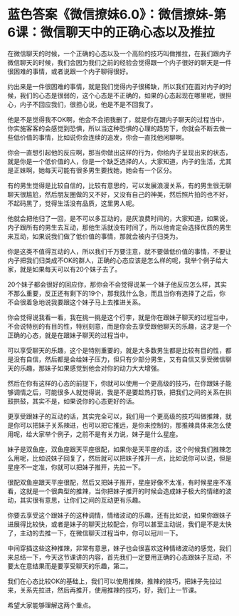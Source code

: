 # 蓝色答案《微信撩妹6.0》：微信撩妹-第6课：微信聊天中的正确心态以及推拉

在微信聊天的时候，一个正确的心态以及一个高阶的技巧叫做推拉，在我们跟内子微信聊天的时候，我们会因为我们之前的经验会觉得跟一个内子很好的聊天是一件很困难的事情，或者说跟一个内子聊得很好。

约出来是一件很困难的事情，就是我们觉得内子很稀缺，所以我们在面对内子的时候，我们的心态是很弱的，这个心态是不正确的，如果的心态起现在哪里呢，很担心，内子不回应我们，很担心说，他是不是不回我了。

他是不是觉得我不OK啊，他会不会把我删了，就是你在跟内子聊天的过程当中，你实施客客的会感觉到恐惧，所以当这种恐惧的心理的趋势下，你就会不断去做一些低价值的事情，比如说你会连续的追发，你会一直找他闲聊啊。

你会一直想引起他的反应啊，那当你做出这样的行为，你给内子呈现出来的状态，就是你是一个低价值的人，你是一个缺乏选择的人，大家知道，内子的生活，尤其是正妹啊，她每天可能有很多男生要找她，她会有一个区分。

有的男生觉得是比较自信的，比较有意思的，可以发展浪漫关系，有的男生很无聊聊天很尴尬，然后朋友圈做的又不好，又没有自己的神美，然后照片拍的也不好，不起码黑了，觉得生活没有品质，这里男人呢。

他就会把他归了一回，是不可以多互动的，是灰浪费时间的，大家知道，如果说，内子跟所有的男生去互动，那他生活就没有时间了，所以他肯定会选择优质的男生来互动，如果说我们做了低价值的事情，那就会被内子归类为。

你是这类不值得互动的人，所以我们千万要注意，就不要做低价值的事情，不要让内子把我们归类成不OK的群人，正确的心态应该是怎么样的呢，我举个例子给大家，就是如果每天可以有20个妹子去了。

20个妹子都会很好的回应你，那你会不会觉得说某一个妹子他反应怎么样，其实不那么重要，反正还有剩下的19个，那我找什么急，而且当你有选择了之后，你不会很着急地说我要跟这个妹子马上去推进关系。

你会觉得说我看一看，我在挑一挑是这个行李，就是你在跟妹子聊天的过程当中，不会说特别的有目的性，特别刻意，而是你会去享受跟他聊天的乐趣，这才是一个正确的心态，就是在跟妹子聊天的过程当中。

可以享受聊天的乐趣，这个是特别重要的，就是大多数男生都是比较有目的性，都是没有自信，然后都是会给妹子压力，但只有少部分男生，又有自信又享受微信聊天的乐趣，那妹子如果感觉到他会对你的动力大大增强。

然后在你有这样的心态的前提下，你就可以使用一个更高级的技巧，在你跟妹子能够调情之后，可能很多人就觉得说，我是不是要趁热打铁，把我们之间的关系在拱鼓拱鼓，其实不是，如果说你的心态更好的话。

更享受跟妹子的互动的话，其实完全可以，我们用一个更高级的技巧叫做推辣，就是你可以把妹子关系辣进，也可以把它推远，是你来控制的，那推辣具体来怎么使用呢，给大家举个例子，之前不是有关力说，妹子是什么星座。

妹子是双鱼座，双鱼座跟天平座很配，如果你是天平座的话，这个时候我们推辣怎么用呢，比如说妹子回复了，然后就可以把妹子推开一点，比如说你可以说，但是星座不一定准，你就可以把妹子推开，先拉一下。

很配双鱼座跟天平座很配，然后又把妹子推开，星座好像不太准，有时候星座不准看，这就是一个很典型的推辣，当你把妹子推开的时候会造成妹子极大的情绪的波动，其实很有意思，让你们之间的互动更有乐趣。

你要去享受这个跟妹子的这种调情，情绪波动的乐趣，还有比如说，如果你跟妹子进展得比较快，或者是妹子的聊天比较配合，你可以甚至主动说，我们是不是太快了，主动的去推一下，在微信聊天过程当中，你可以冠川一下。

中间穿插这些这种推辣，非常有意思，妹子也会很喜欢这种情绪波动的感觉，我们来总结一下，今天这节课讲的内容，首先我们一定要用正确的心态跟妹子互动，不要太在意结果而是要享受聊天的乐趣，第二。

我们在心态比较OK的基础上，我们可以使用推辣，推辣的技巧，把妹子先拉过来，关系先拉进，然后再推开，使用推辣的技巧，好，我们上一节课。

希望大家能够理解这两个重点。